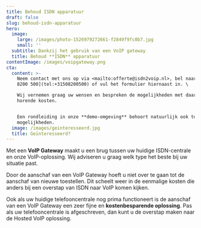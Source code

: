 ```yaml
---
title: Behoud ISDN apparatuur
draft: false
slug: behoud-isdn-apparatuur
hero:
  image:
    large: /images/photo-1526979272661-f2849f9fc0b7.jpg
    small: ''
  subtitle: Dankzij het gebruik van een VoIP gateway
  title: Behoud **ISDN** apparatuur
contentImage: /images/voipgateway.png
cta:
  content: >-
    Neem contact met ons op via <mailto:offerte@isdn2voip.nl>, bel naar [050
    8200 500](tel:+31508200500) of vul het formulier hiernaast in. \

    Wij vernemen graag uw wensen en bespreken de mogelijkheden met daarbij
    horende kosten. 


    Een rondleiding in onze **demo-omgeving** behoort natuurlijk ook tot de
    mogelijkheden.
  image: /images/geinteresseerd.jpg
  title: Geïnteresseerd?
---
```

Met een **VoIP Gateway** maakt u een brug tussen uw huidige ISDN-centrale en onze VoIP-oplossing. Wij adviseren u graag welk type het beste bij uw situatie past.

Door de aanschaf van een VoIP Gateway hoeft u niet over te gaan tot de aanschaf van nieuwe toestellen. Dit scheelt weer in de eenmalige kosten die anders bij een overstap van ISDN naar VoIP komen kijken. 

Ook als uw huidige telefooncentrale nog prima functioneert is de aanschaf van een VoIP Gateway een zeer fijne en **kostenbesparende oplossing**. Pas als uw telefooncentrale is afgeschreven, dan kunt u de overstap maken naar de Hosted VoIP oplossing.
